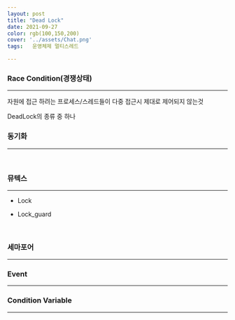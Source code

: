 ```yaml
---
layout: post
title: "Dead Lock"
date: 2021-09-27
color: rgb(100,150,200)
cover: '../assets/Chat.png'
tags:	운영체제 멀티스레드

---
```


### Race Condition(경쟁상태)

------

자원에 접근 하려는 프로세스/스레드들이 다중 접근시 제대로 제어되지 않는것

DeadLock의 종류 중 하나



### 동기화

------

​	

### 뮤텍스

------

- Lock

- Lock_guard

  ​	

###    세마포어

------



### Event

------





### Condition Variable

------



